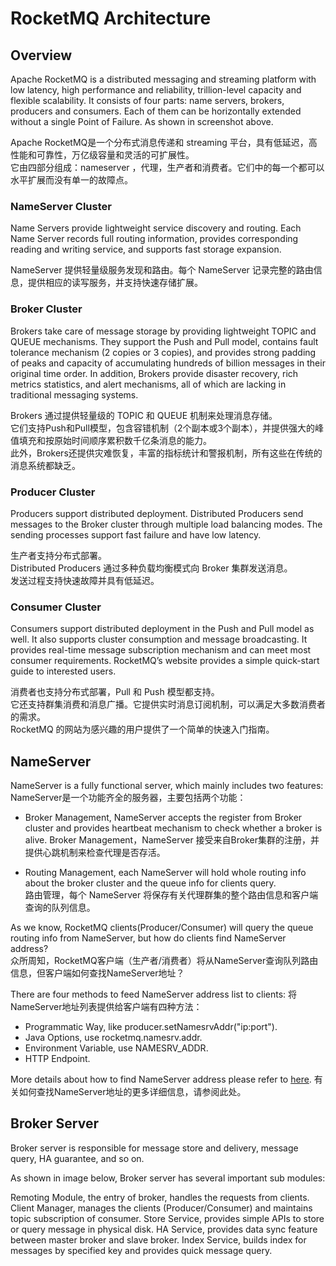 # RocketMQ Architecture

## Overview

Apache RocketMQ is a distributed messaging and streaming platform with low latency, high performance and reliability, trillion-level capacity and flexible scalability. It consists of four parts: name servers, brokers, producers and consumers. Each of them can be horizontally extended without a single Point of Failure. As shown in screenshot above.

Apache RocketMQ是一个分布式消息传递和 streaming 平台，具有低延迟，高性能和可靠性，万亿级容量和灵活的可扩展性。  
它由四部分组成：nameserver ，代理，生产者和消费者。它们中的每一个都可以水平扩展而没有单一的故障点。  

### NameServer Cluster

Name Servers provide lightweight service discovery and routing. Each Name Server records full routing information, provides corresponding reading and writing service, and supports fast storage expansion.

NameServer 提供轻量级服务发现和路由。每个 NameServer 记录完整的路由信息​​，提供相应的读写服务，并支持快速存储扩展。

### Broker Cluster

Brokers take care of message storage by providing lightweight TOPIC and QUEUE mechanisms. They support the Push and Pull model, contains fault tolerance mechanism (2 copies or 3 copies), and provides strong padding of peaks and capacity of accumulating hundreds of billion messages in their original time order. In addition, Brokers provide disaster recovery, rich metrics statistics, and alert mechanisms, all of which are lacking in traditional messaging systems.

Brokers 通过提供轻量级的 TOPIC 和 QUEUE 机制来处理消息存储。  
它们支持Push和Pull模型，包含容错机制（2个副本或3个副本），并提供强大的峰值填充和按原始时间顺序累积数千亿条消息的能力。  
此外，Brokers还提供灾难恢复，丰富的指标统计和警报机制，所有这些在传统的消息系统都缺乏。  

### Producer Cluster

Producers support distributed deployment. Distributed Producers send messages to the Broker cluster through multiple load balancing modes. The sending processes support fast failure and have low latency.

生产者支持分布式部署。  
Distributed Producers 通过多种负载均衡模式向 Broker 集群发送消息。  
发送过程支持快速故障并具有低延迟。

### Consumer Cluster

Consumers support distributed deployment in the Push and Pull model as well. It also supports cluster consumption and message broadcasting. It provides real-time message subscription mechanism and can meet most consumer requirements. RocketMQ’s website provides a simple quick-start guide to interested users.

消费者也支持分布式部署，Pull 和 Push 模型都支持。  
它还支持群集消费和消息广播。它提供实时消息订阅机制，可以满足大多数消费者的需求。  
RocketMQ 的网站为感兴趣的用户提供了一个简单的快速入门指南。  

## NameServer

NameServer is a fully functional server, which mainly includes two features:  
NameServer是一个功能齐全的服务器，主要包括两个功能：  

- Broker Management, NameServer accepts the register from Broker cluster and provides heartbeat mechanism to check whether a broker is alive.
Broker Management，NameServer 接受来自Broker集群的注册，并提供心跳机制来检查代理是否存活。  

- Routing Management, each NameServer will hold whole routing info about the broker cluster and the queue info for clients query.  
路由管理，每个 NameServer 将保存有关代理群集的整个路由信息和客户端查询的队列信息。

As we know, RocketMQ clients(Producer/Consumer) will query the queue routing info from NameServer, but how do clients find NameServer address?  
众所周知，RocketMQ客户端（生产者/消费者）将从NameServer查询队列路由信息，但客户端如何查找NameServer地址？

There are four methods to feed NameServer address list to clients:
将NameServer地址列表提供给客户端有四种方法：  

- Programmatic Way, like producer.setNamesrvAddr("ip:port").
- Java Options, use rocketmq.namesrv.addr.
- Environment Variable, use NAMESRV_ADDR.
- HTTP Endpoint.

More details about how to find NameServer address please refer to [here](http://rocketmq.apache.org/rocketmq/four-methods-to-feed-name-server-address-list/).
有关如何查找NameServer地址的更多详细信息，请参阅此处。  

## Broker Server

Broker server is responsible for message store and delivery, message query, HA guarantee, and so on.

As shown in image below, Broker server has several important sub modules:

Remoting Module, the entry of broker, handles the requests from clients.
Client Manager, manages the clients (Producer/Consumer) and maintains topic subscription of consumer.
Store Service, provides simple APIs to store or query message in physical disk.
HA Service, provides data sync feature between master broker and slave broker.
Index Service, builds index for messages by specified key and provides quick message query.